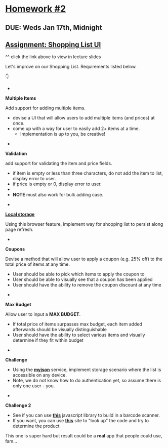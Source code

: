 # [Homework #2](https://mottaquikarim.github.io/JavaScriptDevelopmentRemote/stage/index.html?lecture=10#/4)

## DUE: Weds Jan 17th, Midnight

## [Assignment: Shopping List UI](https://mottaquikarim.github.io/JavaScriptDevelopmentRemote/stage/index.html?lecture=10#/4)

^^ click the link above to view in lecture slides

Let's improve on our Shopping List. Requirements listed below.

👇

-

**Multiple Items**

Add support for adding multiple items. 

* devise a UI that will allow users to add multiple items (and prices) at once.
* come up with a way for user to easily add 2+ items at a time.
	* Implementation is up to you, be creative!

-

**Validation**

add support for validating the item and price fields.

* if item is empty or less than three characters, do not add the item to list, display error to user. 
* if price is empty or 0, display error to user. 
* 
* **NOTE** must also work for bulk adding case.

-

**[Local storage](https://developer.mozilla.org/en-US/docs/Web/API/Window/localStorage)**

Using this browser feature, implement way for shopping list to persist along page refresh.

-

**Coupons**

Devise a method that will allow user to apply a coupon (e.g. 25% off) to the total price of items at any time. 

* User should be able to pick which items to apply the coupon to
* User should be able to visually see that a coupon has been applied
* User should have the ability to remove the coupon discount at any time

-

**Max Budget**

Allow user to input a **MAX BUDGET**. 

* If total price of items surpasses max budget, each item added afterwards should be visually distinguishable
* User should have the ability to select various items and visually determine if they fit within budget

-

**Challenge**

* Using the **[myjson](http://myjson.com/)** service, implement storage scenario where the list is accessible on any device. 
* Note, we do not know how to do authentication yet, so assume there is only one user - you.

-

**Challenge 2**

* See if you can use **[this](https://serratus.github.io/quaggaJS/examples/static_images.html)** javascript library to build in a barcode scanner. 
* If you want, you can use **[this](https://www.barcodelookup.com/)** site to "look up" the code and try to determine the product

This one is super hard but result could be a **real** app that people could use, fam...

